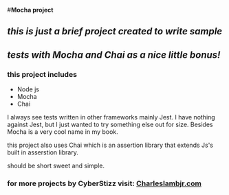 #**Mocha project**

## _this is just a brief project created to write sample_
## _tests with Mocha and Chai as a nice little bonus!_

### this project includes
* Node js
* Mocha
* Chai

I always see tests written  in other frameworks mainly Jest. I have nothing against
Jest, but I just wanted to try something else out for size. Besides Mocha is a
very cool name in my book.


this project also uses Chai which is an assertion library that extends Js's built
in asserstion library.

should be short sweet and simple.

### for more projects by CyberStizz visit: [Charleslambjr.com](www.charleslambjr.com)